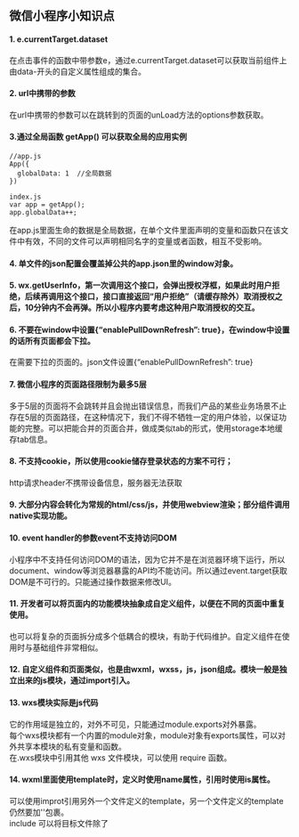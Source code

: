 ## 微信小程序小知识点
#### 1. e.currentTarget.dataset
在点击事件的函数中带参数e，通过e.currentTarget.dataset可以获取当前组件上由data-开头的自定义属性组成的集合。

#### 2. url中携带的参数
在url中携带的参数可以在跳转到的页面的unLoad方法的options参数获取。

#### 3.通过全局函数 getApp() 可以获取全局的应用实例
```
//app.js
App({
  globalData: 1  //全局数据
})

index.js
var app = getApp();
app.globalData++;
```
在app.js里面生命的数据是全局数据，在单个文件里面声明的变量和函数只在该文件中有效，不同的文件可以声明相同名字的变量或者函数，相互不受影响。  

#### 4. 单文件的json配置会覆盖掉公共的app.json里的window对象。
#### 5. wx.getUserInfo，第一次调用这个接口，会弹出授权浮框，如果此时用户拒绝，后续再调用这个接口，接口直接返回“用户拒绝”（请缓存除外）取消授权之后，10分钟内不会再弹。所以小程序内要考虑这种用户取消授权的交互。
#### 6. 不要在window中设置{“enablePullDownRefresh”: true}，在window中设置的话所有页面都会下拉。
在需要下拉的页面的。json文件设置{“enablePullDownRefresh”: true}
#### 7. 微信小程序的页面路径限制为最多5层
多于5层的页面将不会跳转并且会抛出错误信息，而我们产品的某些业务场景不止存在5层的页面路径，在这种情况下，我们不得不牺牲一定的用户体验，以保证功能的完整。可以把能合并的页面合并，做成类似tab的形式，使用storage本地缓存tab信息。
#### 8. 不支持cookie，所以使用cookie储存登录状态的方案不可行；
http请求header不携带设备信息，服务器无法获取
#### 9. 大部分内容会转化为常规的html/css/js，并使用webview渲染；部分组件调用native实现功能。
#### 10. event handler的参数event不支持访问DOM
小程序中不支持任何访问DOM的语法，因为它并不是在浏览器环境下运行，所以document、window等浏览器暴露的API均不能访问。所以通过event.target获取DOM是不可行的。只能通过操作数据来修改UI。
#### 11. 开发者可以将页面内的功能模块抽象成自定义组件，以便在不同的页面中重复使用。
也可以将复杂的页面拆分成多个低耦合的模块，有助于代码维护。自定义组件在使用时与基础组件非常相似。  
#### 12. 自定义组件和页面类似，也是由wxml，wxss，js，json组成。模块一般是独立出来的js模块，通过import引入。
#### 13. wxs模块实际是js代码
它的作用域是独立的，对外不可见，只能通过module.exports对外暴露。  
每个wxs模块都有一个内置的module对象，module对象有exports属性，可以对外共享本模块的私有变量和函数。  
在.wxs模块中引用其他 wxs 文件模块，可以使用 require 函数。
#### 14. wxml里面使用template时，定义时使用name属性，引用时使用is属性。
可以使用improt引用另外一个文件定义的template，另一个文件定义的template仍然要加'<template name="temp"></template>'包裹。  
include 可以将目标文件除了 <template/> <wxs/> 外的整个代码引入，相当于是拷贝到 include 位置
#### 15.   
